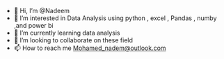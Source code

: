 - 👋 Hi, I’m @Nadeem
- 👀 I’m interested in Data Analysis using python , excel , Pandas , numby ,and power bi
- 🌱 I’m currently learning data analysis
- 💞️ I’m looking to collaborate on these field 
- 📫 How to reach me Mohamed_nadem@outlook.com

<!---
Nadem2601/Nadem2601 is a ✨ special ✨ repository because its `README.md` (this file) appears on your GitHub profile.
You can click the Preview link to take a look at your changes.
--->
